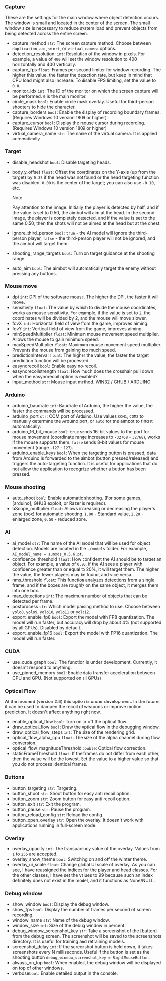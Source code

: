 
### Capture
These are the settings for the main window where object detection occurs. The window is small and located in the center of the screen. The small window size is necessary to reduce system load and prevent objects from being detected across the entire screen.
- capture_method `str`: The screen capture method. Choose between `duplication_api`, `winrt`, or `virtual_camera` options.
- detection_resolution: `int`: Resolution of the window in pixels. For example, a value of `400` will set the window resolution to 400 horizontally and 400 vertically.
- capture_fps `float`: Frames per second limiter for window recording. The higher this value, the faster the detection rate, but keep in mind that CPU load might also increase. To disable FPS limiting, set the value to `0.0`.
- monitor_idx `int`: The ID of the monitor on which the screen capture will be performed. `0` is the main monitor.
- circle_mask `bool`: Enable circle mask overlay. Useful for third-person shooters to hide the character.
- capture_borders `bool`: Enable the display of recording boundary frames. (Requires Windows 10 version 1809 or higher)
- capture_cursor `bool`: Display the mouse cursor during recording. (Requires Windows 10 version 1809 or higher)
- virtual_camera_name `str`: The name of the virtual camera. It is applied automatically.

### Target
- disable_headshot `bool`: Disable targeting heads.
- body_y_offset `float`: Offset the coordinates on the Y-axis (up from the target) by `0.35` if the head was not found or the head targeting function was disabled. `0.00` is the center of the target; you can also use `-0.10`, etc.
  
  > [!NOTE]
  > Pay attention to the image. Initially, the player is detected by half, and if the value is set to 0.50, the aimbot will aim at the head. In the second image, the player is completely detected, and if the value is set to the same 0.50, then the shots will not be aimed at the head but at the chest.
  
- ignore_third_person `bool`: `true` - the AI model will ignore the third-person player, `false` - the third-person player will not be ignored, and the aimbot will target them.
- shooting_range_targets `bool`: Turn on target guidance at the shooting range.
- auto_aim `bool`: The aimbot will automatically target the enemy without pressing any buttons.

### Mouse move
- dpi `int`: DPI of the software mouse. The higher the DPI, the faster it will move.
- sensitivity `float`: The value by which to divide the mouse coordinates, works as mouse sensitivity. For example, if the value is set to `2`, the coordinates will be divided by 2, and the mouse will move slower.
- fovX `int`: Horizontal field of view from the game, improves aiming.
- fovY `int`: Vertical field of view from the game, improves aiming.
- minSpeedMultiplier `float`: Minimum mouse movement speed multiplier. Allows the mouse to gain minimum speed.
- maxSpeedMultiplier `float`: Maximum mouse movement speed multiplier. Prevents the mouse from gaining too much speed.
- predictionInterval `float`: The higher the value, the faster the target prediction function will be processed.
- easynorecoil `bool`: Enable easy no-recoil.
- easynorecoilstrength `float`: How much does the crosshair pull down when the easynorecoil option is enabled?
- input_method `str`: Mouse input method.  WIN32 / GHUB / ARDUINO

### Arduino
- arduino_baudrate `int`: Baudrate of Arduino, the higher the value, the faster the commands will be processed.
- arduino_port `str`: COM port of Arduino. Use values `COM1`, `COM2` to manually determine the Arduino port, or `auto` for the aimbot to find it automatically.
- arduino_16_bit_mouse `bool`: `true` sends 16-bit values to the port for mouse movement (coordinate range increases to `-32768` - `32768`), works if the mouse supports them. `false` sends 8-bit values for mouse movement (range `-127` - `127`).
- arduino_enable_keys `bool`: When the targeting button is pressed, data from Arduino is forwarded to the aimbot (button pressed/released) and triggers the auto-targeting function. It is useful for applications that do not allow the application to recognize whether a button has been pressed.

### Mouse shooting
- auto_shoot `bool`: Enable automatic shooting. (For some games, [arduino], GHUB exploit, or Razer is required).
- bScope_multiplier `float`: Allows increasing or decreasing the player's zone (box) for automatic shooting. `1.00` - Standard value, `2.20` - enlarged zone, `0.50` - reduced zone.

### AI
- ai_model `str`: The name of the AI model that will be used for object detection. Models are located in the `./models` folder. For example, `AI_model_name = sunxds_0.5.6.pt`.
- confidence_threshold `float`: How confident the AI should be to target an object. For example, a value of `0.20`, if the AI sees a player with confidence greater than or equal to 20%, it will target them. The higher the value, the fewer players may be found, and vice versa.
- nms_threshold `float`: This function analyzes detections from a single frame, and if the boxes are roughly on the same object, it merges them into one box.
- max_detections `int`: The maximum number of objects that can be detected per frame.
- postprocess `str`: Which model parsing method to use. Choose between `yolo8`, `yolo9`, `yolo10`, `yolo11` or `yolo12`.
- export_enable_fp8 `bool`: Export the model with FP8 quantization. The model will run faster, but accuracy will drop by about 4% (not supported by all GPUs). Disabled by default.
- export_enable_fp16 `bool`: Export the model with FP16 quantization. The model will run faster.

### CUDA
- use_cuda_graph `bool`: The function is under development. Currently, it doesn't respond to anything.
- use_pinned_memory `bool`: Enable data transfer acceleration between CPU and GPU. (Not supported on all GPUs)

### Optical Flow
At the moment (version 2.8) this option is under development. In the future, it can be used to dampen the recoil of weapons or improve motion prediction. It doesn't affect anything right now.
- enable_optical_flow `bool`: Turn on or off the optical flow.
- draw_optical_flow `bool`: Draw the optical flow in the debugging window.
- draw_optical_flow_steps `int`: The size of the rendering grid.
- optical_flow_alpha_cpu `float`: The size of the alpha channel during flow conversion.
- optical_flow_magnitudeThreshold `double`: Optical flow correction.
- staticFrameThreshold `float`: If the frames do not differ from each other, then the value will be the lowest. Set the value to a higher value so that you do not process identical frames.

### Buttons
- button_targeting `str`: Targeting.
- button_shoot `str`: Shoot button for easy anti recoil option.
- button_zoom `str`: Zoom button for easy anti recoil option.
- button_exit `str`: Exit the program.
- button_pause `str`: Pause the program.
- button_reload_config `str`: Reload the config.
- button_open_overlay `str`: Open the overlay. It doesn't work with applications running in full-screen mode.

### Overlay
- overlay_opacity `int`: The transparency value of the overlay. Values from `1` to `255` are accepted.
- overlay_snow_theme `bool`: Switching on and off the winter theme.
- overlay_ui_scale `float`: Change global UI scale of overlay.
As you can see, I have reassigned the indices for the player and head classes. For the other classes, I have set the values to 99 because such an index definitely does not exist in the model, and it functions as None/NULL.

### Debug window
- show_window `bool`: Display the debug window.
- show_fps `bool`: Display the number of frames per second of screen recording.
- window_name `str`: Name of the debug window.
- window_size `int`: Size of the debug window in percent.
- debug_window_screenshot_key `str`: Take a screenshot of the [button] from the debug screen. The screenshot will be saved to the screenshots directory. It is useful for training and retraining models.
- screenshot_delay `int`: If the screenshot button is held down, it takes screenshots every N milliseconds. Useful if the button is set as the shooting button `debug_window_screenshot_key = RightMouseButton`.
- always_on_top `bool`: When enabled, the debug window will be displayed on top of other windows.
- verbose`bool`: Enable detailed output in the console.
